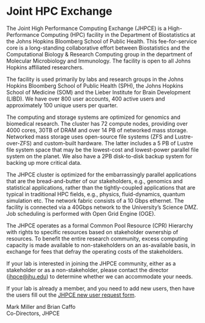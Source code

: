 # Joint HPC Exchange

The Joint High Performance Computing Exchange (JHPCE) is a
High-Performance Computing (HPC) facility in the Department of
Biostatistics at the Johns Hopkins Bloomberg School of Public
Health. This fee-for-service core is a long-standing collaborative
effort between Biostatistics and the Computational Biology & Research
Computing group in the department of Molecular Microbiology and
Immunology. The facility is open to all Johns Hopkins affiliated
researchers.

The facility is used primarily by labs and research groups in the
Johns Hopkins Bloomberg School of Public Health (SPH), the Johns
Hopkins School of Medicine (SOM) and the Lieber Institute for Brain
Development (LIBD). We have over 800 user accounts, 400 active users
and approximately 100 unique users per quarter.

The computing and storage systems are optimized for genomics and
biomedical research. The cluster has 72 compute nodes, providing over
4000 cores, 30TB of DRAM and over 14 PB of networked mass
storage. Networked mass storage uses open-source file systems (ZFS and
Lustre-over-ZFS) and custom-built hardware. The latter includes a 5 PB
of Lustre file system space that may be the lowest-cost and
lowest-power parallel file system on the planet. We also have a 2PB
disk-to-disk backup system for backing up more critical data.

The JHPCE cluster is optimized for the embarrassingly parallel
applications that are the bread-and-butter of our stakeholders, e.g.,
genomics and statistical applications, rather than the tightly-coupled
applications that are typical in traditional HPC fields, e.g.,
physics, fluid-dynamics, quantum simulation etc. The network fabric
consists of a 10 Gbps ethernet. The facility is connected via a 40Gbps
network to the University’s Science DMZ. Job scheduling is performed
with Open Grid Engine (OGE).

The JHPCE operates as a formal Common Pool Resource (CPR) Hierarchy
with rights to specific resources based on stakeholder ownership of
resources. To benefit the entire research community, excess computing
capacity is made available to non-stakeholders on an as-available
basis, in exchange for fees that defray the operating costs of the
stakeholders.

If your lab is interested in joining the JHPCE community, either as a
stakeholder or as a non-stakeholder, please contact the director
(jhpce@jhu.edu) to determine whether we can accommodate your needs.

If your lab is already a member, and you need to add new users, then
have the users fill out the [JHPCE new user request
form](https://jhpce.jhu.edu/register/new-user-request/).

Mark Miller and Brian Caffo  
Co-Directors, JHPCE

